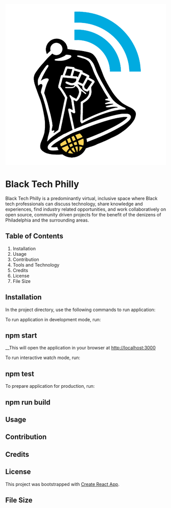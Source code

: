 ![Black Tech Philly Logo](/client/src/components/assets\images/btp.png)

# Black Tech Philly

Black Tech Philly is a predominantly virtual, inclusive space where Black tech professionals can discuss technology, share knowledge and experiences, find industry related opportunities, and work collaboratively on open source, community driven projects for the benefit of the denizens of Philadelphia and the surrounding areas.

## Table of Contents

1. Installation
2. Usage
3. Contribution
4. Tools and Technology
5. Credits
6. License
7. File Size

## Installation

In the project directory, use the following commands to run application:

To run application in development mode, run:

## npm start

\_\_This will open the application in your browser at [http://localhost:3000](http://localhost:3000)

To run interactive watch mode, run:

## npm test

To prepare application for production, run:

## npm run build

## Usage

## Contribution

## Credits

## License

This project was bootstrapped with [Create React App](https://github.com/facebook/create-react-app).

## File Size
